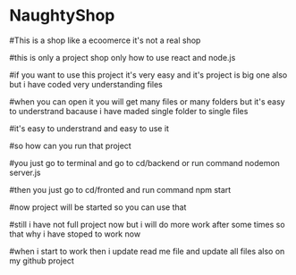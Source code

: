 # NaughtyShop

#This is a shop like a ecoomerce it's not a real shop 

#this is only a project shop only how to use react and node.js 

#if you want to use this project it's very easy and it's project is big one also but i have coded very understanding files 

#when you can open it you will get many files or many folders but it's easy to understrand bacause i have maded single folder to single files

#it's easy to understrand and easy to use it

#so how can you run that project 

#you just go to terminal and go to cd/backend or run command nodemon server.js

#then you just go to cd/fronted and run command npm start

#now project will be started so you can use that 

#still i have not full project now but i will do more work after some times so that why i have stoped to work now 

#when i start to work then i update read me file and update all files also on my github project 
